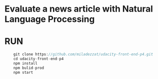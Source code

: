 # Evaluate a news article with Natural Language Processing

# RUN
```javascript
    git clone https://github.com/miladezzat/udacity-front-end-p4.git
    cd udacity-front-end-p4
    npm install
    npm bulid-prod
    npm start  
```